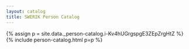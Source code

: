 ```yaml
---
layout: catalog
title: SWERIK Person Catalog
---
```

{% assign p = site.data._person-catalog.i-Kv4hUGrgspgE3ZEpZrgHtZ %}
{% include person-catalog.html p=p %}

